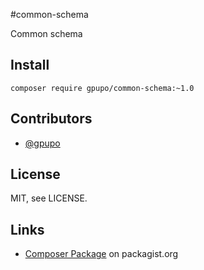 #common-schema

Common schema

## Install

    composer require gpupo/common-schema:~1.0

## Contributors

* [@gpupo](https://github.com/gpupo)

## License

MIT, see LICENSE.

## Links

* [Composer Package](https://packagist.org/packages/gpupo/common-schema/) on packagist.org
